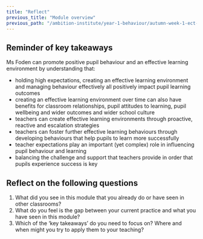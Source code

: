```yaml
---
title: "Reflect"
previous_title: "Module overview"
previous_path: "/ambition-institute/year-1-behaviour/autumn-week-1-ect-module-overview"
---
```


## Reminder of key takeaways

Ms Foden can promote positive pupil behaviour and an effective learning environment
by understanding that:

- holding high expectations, creating an effective learning environment and managing behaviour effectively all positively impact pupil learning outcomes
- creating an effective learning environment over time can also have benefits for classroom relationships, pupil attitudes to learning, pupil wellbeing and wider outcomes and wider school culture
- teachers can create effective learning environments through proactive, reactive and escalation strategies
- teachers can foster further effective learning behaviours through developing behaviours that help pupils to learn more successfully
- teacher expectations play an important (yet complex) role in influencing pupil behaviour and learning
- balancing the challenge and support that teachers provide in order that pupils experience success is key

## Reflect on the following questions

1. What did you see in this module that you already do or have seen in other classrooms?
2. What do you feel is the gap between your current practice and what you have seen in this module?
3. Which of the ‘key takeaways’ do you need to focus on? Where and when might you try to apply them to your teaching?
